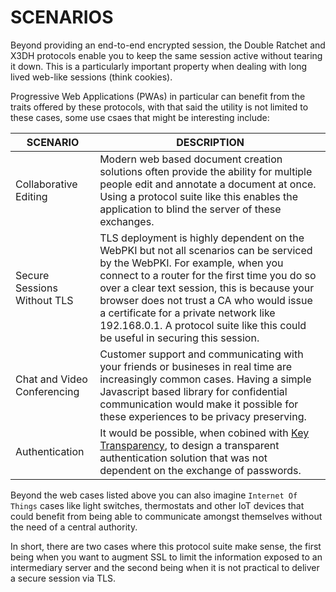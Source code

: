 # SCENARIOS

Beyond providing an end-to-end encrypted session, the Double Ratchet and X3DH protocols enable you to keep the same session active without tearing it down. This is a particularly important property when dealing with long lived web-like sessions (think cookies).

Progressive Web Applications (PWAs) in particular can benefit from the traits offered by these protocols, with that said the utility is not limited to these cases, some use csaes that might be interesting include:

| **SCENARIO**                | **DESCRIPTION**                                            |
|-----------------------------|------------------------------------------------------------|
| Collaborative Editing       | Modern web based document creation solutions often provide the ability for multiple people edit and annotate a document at once. Using a protocol suite like this enables the application to blind the server of these exchanges.                                                                                 |
| Secure Sessions Without TLS | TLS deployment is highly dependent on the WebPKI but not all scenarios can be serviced by the WebPKI. For example, when you connect to a router for the first time you do so over a clear text session, this is because your browser does not trust a CA who would issue a certificate for a private network like 192.168.0.1. A protocol suite like this could be useful in securing this session.                                                  |
| Chat and Video Conferencing  | Customer support and communicating with your friends or busineses in real time are increasingly common cases. Having a simple Javascript based library for confidential communication would make it possible for these experiences to be privacy preserving.                                                |
| Authentication               | It would be possible, when cobined with [Key Transparency](https://github.com/google/key-transparency), to design a transparent authentication solution that was not dependent on the exchange of passwords.               |

Beyond the web cases listed above you can also imagine `Internet Of Things` cases like light switches, thermostats and other IoT devices that could benefit from being able to communicate amongst themselves without the need of a central authority. 

In short, there are two cases where this protocol suite make sense, the first being when you want to augment SSL to limit the information exposed to an intermediary server and the second being when it is not practical to deliver a secure session via TLS.
